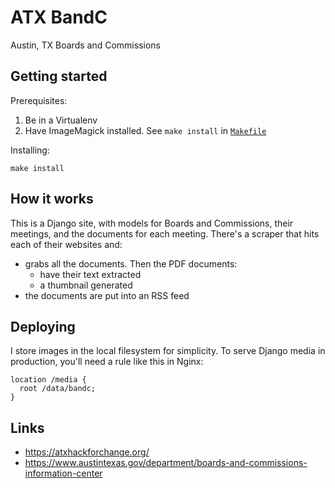 # ATX BandC

Austin, TX Boards and Commissions

## Getting started

Prerequisites:

1. Be in a Virtualenv
2. Have ImageMagick installed. See `make install` in [`Makefile`](./Makefile)

Installing:

    make install

## How it works

This is a Django site, with models for Boards and Commissions, their meetings,
and the documents for each meeting. There's a scraper that hits each of their
websites and:

- grabs all the documents. Then the PDF documents:
  - have their text extracted
  - a thumbnail generated
- the documents are put into an RSS feed

## Deploying

I store images in the local filesystem for simplicity. To serve Django media in
production, you'll need a rule like this in Nginx:

```
location /media {
  root /data/bandc;
}
```

## Links

- https://atxhackforchange.org/
- https://www.austintexas.gov/department/boards-and-commissions-information-center
